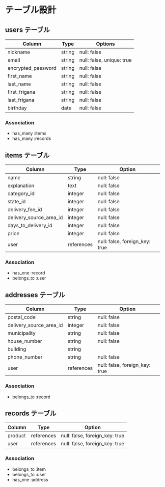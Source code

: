 # テーブル設計

## users テーブル

| Column             | Type    | Options                   |
| ------------------ | ------- | ------------------------- | 
| nickname           | string  | null: false               |
| email              | string  | null: false, unique: true |
| encrypted_password | string  | null: false               |
| first_name         | string  | null: false               |
| last_name          | string  | null: false               |
| first_frigana      | string  | null: false               |
| last_frigana       | string  | null: false               |
| birthday           | date    | null: false               |

### Association

- has_many :items
- has_many :records

## items テーブル

| Column                  | Type       | Option                         |
| ----------------------- | ---------- | ------------------------------ |
| name                    | string     | null: false                    |
| explanation             | text       | null: false                    |
| category_id             | integer    | null: false                    |
| state_id                | integer    | null: false                    |
| delivery_fee_id         | integer    | null: false                    |
| delivery_source_area_id | integer    | null: false                    |
| days_to_delivery_id     | integer    | null: false                    |
| price                   | integer    | null: false                    |
| user                    | references | null: false, foreign_key: true |

### Association

- has_one :record
- belongs_to :user

## addresses テーブル

| Column                  | Type       | Option                         |
| ----------------------- | ---------- | ------------------------------ |
| postal_code             | string     | null: false                    |
| delivery_source_area_id | integer    | null: false                    |
| municipality            | string     | null: false                    |
| house_number            | string     | null: false                    |
| building                | string     |                                |
| phone_number            | string     | null: false                    |
| user                    | references | null: false, foreign_key: true |

### Association

- belongs_to :record

## records テーブル

| Column     | Type       | Option                         |
| ---------- | ---------- | ------------------------------ |
| product    | references | null: false, foreign_key: true |
| user       | references | null: false, foreign_key: true |

### Association

- belongs_to :item
- belongs_to :user
- has_one :address

